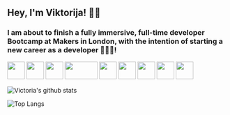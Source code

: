 ## Hey, I'm Viktorija! 👋🏼 

### I am about to finish a fully immersive, full-time developer Bootcamp at Makers in London, with the intention of starting a new career as a developer 👩🏻‍💻!

<img src="https://i.ibb.co/DWFBCt5/git.png" width="40" height="40"> <img src="https://i.imgur.com/QJYna1V.png" width="40" height="40">   <img src="https://i.ibb.co/DQHgqnC/ruby.png" width="40" height="40">     <img src="https://i.ibb.co/3vsLb9v/java.png" width="75" height="40">   <img src="https://i.ibb.co/KrTJv5b/node.png" width="40" height="40">   <img src="https://i.ibb.co/Q6sSHwX/sql.jpg" width="40 height=40">    <img src="https://i.ibb.co/dPPNnqf/ruby-rails.png" width="40" height="40">    <img src="https://i.ibb.co/rf9xYj5/swift.png" width="40" height="40">  <img src="https://i.ibb.co/H2551PP/postgresq.png" widht="40" height="40"> 

![Victoria's github stats](https://github-readme-stats.vercel.app/api?username=vikjusko&hide=stars&show_icons=true&bg_color=DEG,COLOR1,COLOR2,COLOR3...COLOR10)


![Top Langs](https://github-readme-stats.vercel.app/api/top-langs/?username=vikjusko&hide=javascript,html)

